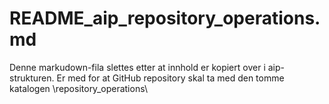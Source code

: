 # README_aip_repository_operations.md

Denne markudown-fila slettes etter at innhold er kopiert over i aip-strukturen.
Er med for at GitHub repository skal ta med den tomme katalogen \repository_operations\
